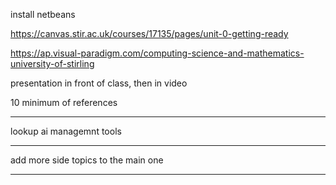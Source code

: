 install netbeans

https://canvas.stir.ac.uk/courses/17135/pages/unit-0-getting-ready

https://ap.visual-paradigm.com/computing-science-and-mathematics-university-of-stirling

presentation in front of class, then in video

10 minimum of references

---

lookup ai managemnt tools

----
add more side topics to the main one

---
